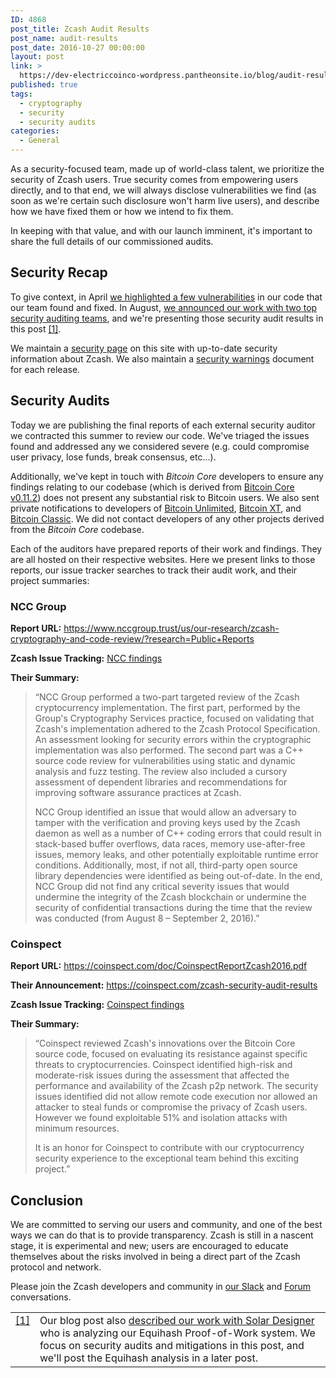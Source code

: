 ```yaml
---
ID: 4868
post_title: Zcash Audit Results
post_name: audit-results
post_date: 2016-10-27 00:00:00
layout: post
link: >
  https://dev-electriccoinco-wordpress.pantheonsite.io/blog/audit-results/
published: true
tags:
  - cryptography
  - security
  - security audits
categories:
  - General
---
```

<p>As a security-focused team, made up of world-class talent, we prioritize the security of Zcash users. True security comes from empowering users directly, and to that end, we will always disclose vulnerabilities we find (as soon as we're certain such disclosure won't harm live users), and describe how we have fixed them or how we intend to fix them.</p>
<p>In keeping with that value, and with our launch imminent, it's important to share the full details of our commissioned audits.</p>
<div id="security-recap" class="section">
<h2>Security Recap</h2>
<p>To give context, in April <a class="reference external" href="/blog/fixing-zcash-vulns/">we highlighted a few vulnerabilities</a> in our code that our team found and fixed. In August, <a class="reference external" href="/blog/auditing-zcash/">we announced our work with two top security auditing teams</a>, and we're presenting those security audit results in this post <a id="id1" class="footnote-reference" href="/blog/audit-results#id2">[1]</a>.</p>
<p>We maintain a <a class="reference external" href="https://z.cash/support/security.html">security page</a> on this site with up-to-date security information about Zcash. We also maintain a <a class="reference external" href="https://github.com/zcash/zcash/blob/master/doc/security-warnings.md">security warnings</a> document for each release.</p>
</div>
<div id="security-audits" class="section">
<h2>Security Audits</h2>
<p>Today we are publishing the final reports of each external security auditor we contracted this summer to review our code. We've triaged the issues found and addressed any we considered severe (e.g. could compromise user privacy, lose funds, break consensus, etc...).</p>
<p>Additionally, we've kept in touch with <cite>Bitcoin Core</cite> developers to ensure any findings relating to our codebase (which is derived from <a class="reference external" href="https://github.com/bitcoin/bitcoin/releases/tag/v0.11.2">Bitcoin Core v0.11.2</a>) does not present any substantial risk to Bitcoin users. We also sent private notifications to developers of <a class="reference external" href="https://www.bitcoinunlimited.info/">Bitcoin Unlimited</a>, <a class="reference external" href="https://bitcoinxt.software/">Bitcoin XT</a>, and <a class="reference external" href="https://bitcoinclassic.com/">Bitcoin Classic</a>. We did not contact developers of any other projects derived from the <cite>Bitcoin Core</cite> codebase.</p>
<p>Each of the auditors have prepared reports of their work and findings. They are all hosted on their respective websites. Here we present links to those reports, our issue tracker searches to track their audit work, and their project summaries:</p>
<div id="ncc-group" class="section">
<h3>NCC Group</h3>
<div class="zecc-paragraph-small-margin docutils container">
<p><strong>Report URL:</strong> <a class="reference external" href="https://www.nccgroup.trust/us/our-research/zcash-cryptography-and-code-review/?research=Public+Reports">https://www.nccgroup.trust/us/our-research/zcash-cryptography-and-code-review/?research=Public+Reports</a></p>
<p><strong>Zcash Issue Tracking:</strong> <a class="reference external" href="https://github.com/zcash/zcash/issues?utf8=%E2%9C%93&amp;q=label%3A%22NCC%20finding%22">NCC findings</a></p>
<p><strong>Their Summary:</strong></p>
<blockquote><p>“NCC Group performed a two-part targeted review of the Zcash cryptocurrency implementation. The first part, performed by the Group's Cryptography Services practice, focused on validating that Zcash's implementation adhered to the Zcash Protocol Specification. An assessment looking for security errors within the cryptographic implementation was also performed. The second part was a C++ source code review for vulnerabilities using static and dynamic analysis and fuzz testing. The review also included a cursory assessment of dependent libraries and recommendations for improving software assurance practices at Zcash.</p>
<p>NCC Group identified an issue that would allow an adversary to tamper with the verification and proving keys used by the Zcash daemon as well as a number of C++ coding errors that could result in stack-based buffer overflows, data races, memory use-after-free issues, memory leaks, and other potentially exploitable runtime error conditions. Additionally, most, if not all, third-party open source library dependencies were identified as being out-of-date. In the end, NCC Group did not find any critical severity issues that would undermine the integrity of the Zcash blockchain or undermine the security of confidential transactions during the time that the review was conducted (from August 8 – September 2, 2016).”</p></blockquote>
</div>
</div>
<div id="coinspect" class="section">
<h3>Coinspect</h3>
<div class="zecc-paragraph-small-margin docutils container">
<p><strong>Report URL:</strong> <a class="reference external" href="https://coinspect.com/doc/CoinspectReportZcash2016.pdf">https://coinspect.com/doc/CoinspectReportZcash2016.pdf</a></p>
<p><strong>Their Announcement:</strong> <a class="reference external" href="https://coinspect.com/zcash-security-audit-results">https://coinspect.com/zcash-security-audit-results</a></p>
<p><strong>Zcash Issue Tracking:</strong> <a class="reference external" href="https://github.com/zcash/zcash/issues?utf8=%E2%9C%93&amp;q=label%3A%22Coinspect%20Finding%22">Coinspect findings</a></p>
<p><strong>Their Summary:</strong></p>
<blockquote><p>“Coinspect reviewed Zcash's innovations over the Bitcoin Core source code, focused on evaluating its resistance against specific threats to cryptocurrencies. Coinspect identified high-risk and moderate-risk issues during the assessment that affected the performance and availability of the Zcash p2p network. The security issues identified did not allow remote code execution nor allowed an attacker to steal funds or compromise the privacy of Zcash users. However we found exploitable 51% and isolation attacks with minimum resources.</p>
<p>It is an honor for Coinspect to contribute with our cryptocurrency security experience to the exceptional team behind this exciting project.”</p></blockquote>
</div>
</div>
</div>
<div id="conclusion" class="section">
<h2>Conclusion</h2>
<p>We are committed to serving our users and community, and one of the best ways we can do that is to provide transparency. Zcash is still in a nascent stage, it is experimental and new; users are encouraged to educate themselves about the risks involved in being a direct part of the Zcash protocol and network.</p>
<p>Please join the Zcash developers and community in <a class="reference external" href="https://inviteme.z.cash/">our Slack</a> and <a class="reference external" href="https://forum.z.cash/">Forum</a> conversations.</p>
<table id="id2" class="docutils footnote" frame="void" rules="none">
<colgroup>
<col class="label">
<col></colgroup>
<tbody valign="top">
<tr>
<td class="label"><a class="fn-backref" href="/blog/audit-results#id1">[1]</a></td>
<td>Our blog post also <a class="reference external" href="/blog/auditing-zcash#auditors-and-consultants">described our work with Solar Designer</a> who is analyzing our Equihash Proof-of-Work system. We focus on security audits and mitigations in this post, and we'll post the Equihash analysis in a later post.</td>
</tr>
</tbody>
</table>
</div>
<p>&nbsp;</p>
